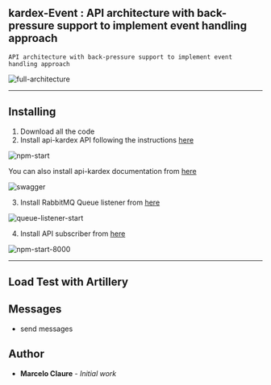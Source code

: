 ## kardex-Event : API architecture with back-pressure support to implement event handling approach
```
API architecture with back-pressure support to implement event handling approach
```
![full-architecture](https://user-images.githubusercontent.com/24611413/77262433-21f20b80-6c6c-11ea-862a-1aae856d30e8.jpg)

---
## Installing

1. Download all the code
2. Install api-kardex API following the instructions [here](https://github.com/mclaure/kardex-event/tree/master/src/api-kardex)

![npm-start](https://user-images.githubusercontent.com/24611413/77260158-a9d01980-6c5c-11ea-8ccd-f6a6901f07eb.jpg)

You can also install api-kardex documentation from [here](https://github.com/mclaure/kardex-event/tree/master/src/api-docs)

![swagger](https://user-images.githubusercontent.com/24611413/77260845-c53d2380-6c60-11ea-935f-a622ca7064df.jpg)

3. Install RabbitMQ Queue listener from [here](https://github.com/mclaure/kardex-event/tree/master/src/queue-listener)

![queue-listener-start](https://user-images.githubusercontent.com/24611413/77261128-a8095480-6c62-11ea-91d9-5cdd994c12b6.jpg)

4. Install API subscriber from [here](https://github.com/mclaure/kardex-event/tree/master/src/api-subscriber)

![npm-start-8000](https://user-images.githubusercontent.com/24611413/77261271-b9069580-6c63-11ea-9513-f6c4b072e471.jpg)

---
## Load Test with Artillery


## Messages

* send messages

## Author

* **Marcelo Claure** - *Initial work*
